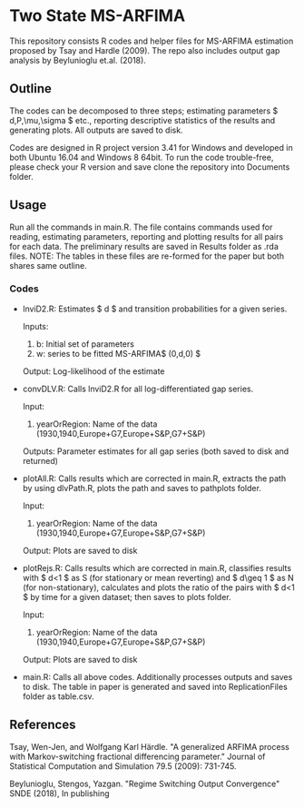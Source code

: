 
# Two State MS-ARFIMA 
This repository consists R codes and helper files for MS-ARFIMA estimation proposed by Tsay and Hardle (2009). The repo also includes output gap analysis by Beylunioglu et.al. (2018).



## Outline
The codes can be decomposed to three steps; estimating parameters $ d,P,\mu,\sigma $ etc., reporting descriptive statistics of the results and generating plots. All outputs are saved to disk.

Codes are designed in R project version 3.41 for Windows and developed in both Ubuntu 16.04 and Windows 8 64bit. To run the code trouble-free, please check your R version and save clone the repository into Documents folder.

## Usage
Run all the commands in main.R. The file contains commands used for reading, estimating parameters, reporting and plotting results for all pairs for each data. The preliminary results are saved in Results folder as .rda files. NOTE: The tables in these files are re-formed for the paper but both shares same outline.

### Codes
- lnviD2.R: Estimates $ d $ and transition probabilities for a given series.

    Inputs:
    1. b: Initial set of parameters
    2. w: series to be fitted MS-ARFIMA$ (0,d,0) $
		 
    Output: Log-likelihood of the estimate


		 
- convDLV.R: Calls lnviD2.R for all log-differentiated gap series.
	
    Input:
		
			
	1. yearOrRegion: Name of the data (1930,1940,Europe+G7,Europe+S\&P,G7+S\&P)
		
	Outputs: Parameter estimates for all gap series (both saved to disk and returned)
		


- plotAll.R: Calls results which are corrected in main.R, extracts the path by using dlvPath.R, plots the path and saves to pathplots folder.
	
	Input:
		
	1. yearOrRegion: Name of the data (1930,1940,Europe+G7,Europe+S\&P,G7+S\&P)
		
	Output: Plots are saved to disk
	


- plotRejs.R: Calls results which are corrected in main.R, classifies results with $ d<1 $ as S (for stationary or mean reverting) and $ d\geq 1 $ as N (for non-stationary), calculates and plots the ratio of the pairs with $ d<1 $ by time for a given dataset; then saves to plots folder.
		
    Input:
			
    1. yearOrRegion: Name of the data (1930,1940,Europe+G7,Europe+S\&P,G7+S\&P)
			
    Output: Plots are saved to disk	


- main.R: Calls all above codes. Additionally processes outputs and saves to disk. The table in paper is generated and saved into ReplicationFiles folder as table.csv.


## References

Tsay, Wen-Jen, and Wolfgang Karl Härdle. "A generalized ARFIMA process with Markov-switching fractional differencing parameter." Journal of Statistical Computation and Simulation 79.5 (2009): 731-745.

Beylunioglu, Stengos, Yazgan. "Regime Switching Output Convergence" SNDE (2018), In publishing
